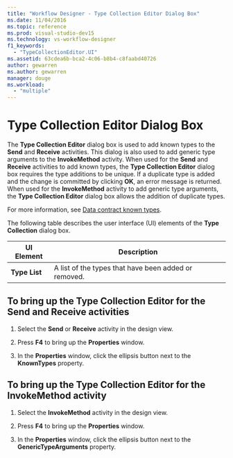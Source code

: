 ```yaml
---
title: "Workflow Designer - Type Collection Editor Dialog Box"
ms.date: 11/04/2016
ms.topic: reference
ms.prod: visual-studio-dev15
ms.technology: vs-workflow-designer
f1_keywords:
  - "TypeCollectionEditor.UI"
ms.assetid: 63cdea6b-bca2-4c06-b8b4-c8faabd40726
author: gewarren
ms.author: gewarren
manager: douge
ms.workload:
  - "multiple"
---
```

# Type Collection Editor Dialog Box

The **Type Collection Editor** dialog box is used to add known types to the **Send** and **Receive** activities. This dialog is also used to add generic type arguments to the **InvokeMethod** activity. When used for the **Send** and **Receive** activities to add known types, the **Type Collection Editor** dialog box requires the type additions to be unique. If a duplicate type is added and the change is committed by clicking **OK**, an error message is returned. When used for the **InvokeMethod** activity to add generic type arguments, the **Type Collection Editor** dialog box allows the addition of duplicate types.

For more information, see [Data contract known types](/dotnet/framework/wcf/feature-details/data-contract-known-types).

The following table describes the user interface (UI) elements of the **Type Collection** dialog box.

|UI Element|Description|
|----------------|-----------------|
|**Type List**|A list of the types that have been added or removed.|

## To bring up the Type Collection Editor for the Send and Receive activities

1.  Select the **Send** or **Receive** activity in the design view.

2.  Press **F4** to bring up the **Properties** window.

3.  In the **Properties** window, click the ellipsis button next to the **KnownTypes** property.

## To bring up the Type Collection Editor for the InvokeMethod activity

1.  Select the **InvokeMethod** activity in the design view.

2.  Press **F4** to bring up the **Properties** window.

3.  In the **Properties** window, click the ellipsis button next to the **GenericTypeArguments** property.